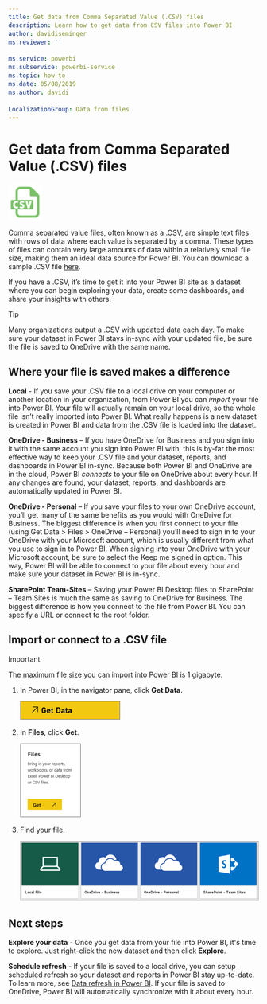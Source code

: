 ```yaml
---
title: Get data from Comma Separated Value (.CSV) files
description: Learn how to get data from CSV files into Power BI
author: davidiseminger
ms.reviewer: ''

ms.service: powerbi
ms.subservice: powerbi-service
ms.topic: how-to
ms.date: 05/08/2019
ms.author: davidi

LocalizationGroup: Data from files
---
```

# Get data from Comma Separated Value (.CSV) files
![](media/service-comma-separated-value-files/csv_icon.png)

Comma separated value files, often known as a .CSV, are simple text files with rows of data where each value is separated by a comma. These types of files can contain very large amounts of data within a relatively small file size, making them an ideal data source for Power BI. You can download a sample .CSV file [here](https://go.microsoft.com/fwlink/?LinkID=619356).

If you have a .CSV, it’s time to get it into your Power BI site as a dataset where you can begin exploring your data, create some dashboards, and share your insights with others.

>[!TIP]
>Many organizations output a .CSV with updated data each day. To make sure your dataset in Power BI stays in-sync with your updated file, be sure the file is saved to OneDrive with the same name.

## Where your file is saved makes a difference
**Local** - If you save your .CSV file to a local drive on your computer or another location in your organization, from Power BI you can *import* your file into Power BI. Your file will actually remain on your local drive, so the whole file isn’t really imported into Power BI. What really happens is a new dataset is created in Power BI and data from the .CSV file is loaded into the dataset.

**OneDrive - Business** – If you have OneDrive for Business and you sign into it with the same account you sign into Power BI with, this is by-far the most effective way to keep your .CSV file and your dataset, reports, and dashboards in Power BI in-sync. Because both Power BI and OneDrive are in the cloud, Power BI *connects* to your file on OneDrive about every hour. If any changes are found, your dataset, reports, and dashboards are automatically updated in Power BI.

**OneDrive - Personal** – If you save your files to your own OneDrive account, you’ll get many of the same benefits as you would with OneDrive for Business. The biggest difference is when you first connect to your file (using Get Data > Files > OneDrive – Personal) you’ll need to sign in to your OneDrive with your Microsoft account, which is usually different from what you use to sign in to Power BI. When signing into your OneDrive with your Microsoft account, be sure to select the Keep me signed in option. This way, Power BI will be able to connect to your file about every hour and make sure your dataset in Power BI is in-sync.

**SharePoint Team-Sites** – Saving your Power BI Desktop files to SharePoint – Team Sites is much the same as saving to OneDrive for Business. The biggest difference is how you connect to the file from Power BI. You can specify a URL or connect to the root folder.

## Import or connect to a .CSV file
>[!IMPORTANT]
>The maximum file size you can import into Power BI is 1 gigabyte.

1. In Power BI, in the navigator pane, click **Get Data**.
   
   ![](media/service-comma-separated-value-files/csv_get_data_button.png)
2. In **Files**, click **Get**.
   
   ![](media/service-comma-separated-value-files/csv_files_get.png)
3. Find your file.
   
   ![](media/service-comma-separated-value-files/csv_find_your_file.png)

## Next steps
**Explore your data** - Once you get data from your file into Power BI, it's time to explore. Just right-click the new dataset and then click **Explore**.

**Schedule refresh** - If your file is saved to a local drive, you can setup scheduled refresh so your dataset and reports in Power BI stay up-to-date. To learn more, see [Data refresh in Power BI](refresh-data.md). If your file is saved to OneDrive, Power BI will automatically synchronize with it about every hour.


